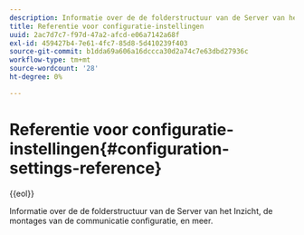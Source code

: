 ```yaml
---
description: Informatie over de de folderstructuur van de Server van het Inzicht, de montages van de communicatie configuratie, en meer.
title: Referentie voor configuratie-instellingen
uuid: 2ac7d7c7-f97d-47a2-afcd-e06a7142a68f
exl-id: 459427b4-7e61-4fc7-85d8-5d410239f403
source-git-commit: b1dda69a606a16dccca30d2a74c7e63dbd27936c
workflow-type: tm+mt
source-wordcount: '28'
ht-degree: 0%

---
```


# Referentie voor configuratie-instellingen{#configuration-settings-reference}

{{eol}}

Informatie over de de folderstructuur van de Server van het Inzicht, de montages van de communicatie configuratie, en meer.
